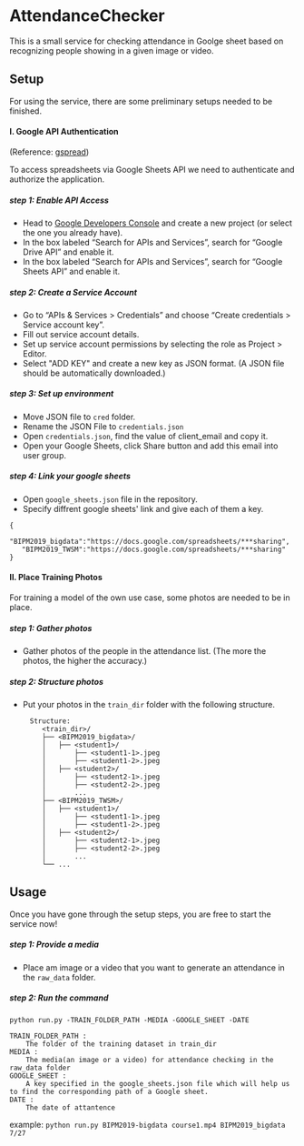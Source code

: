 # AttendanceChecker

This is a small service for checking attendance in Goolge sheet based on recognizing people showing in a given image or video.

## Setup

For using the service, there are some preliminary setups needed to be finished.

#### I. Google API Authentication
(Reference: [gspread](https://gspread.readthedocs.io/en/latest/oauth2.html))

To access spreadsheets via Google Sheets API we need to authenticate and authorize the application.

##### step 1: Enable API Access
* Head to [Google Developers Console](https://console.developers.google.com/project) and create a new project (or select the one you already have).
* In the box labeled “Search for APIs and Services”, search for “Google Drive API” and enable it.
* In the box labeled “Search for APIs and Services”, search for “Google Sheets API” and enable it.

##### step 2: Create a Service Account
* Go to “APIs & Services > Credentials” and choose “Create credentials > Service account key”.
* Fill out service account details.
* Set up service account permissions by selecting the role as Project > Editor.
* Select "ADD KEY" and create a new key as JSON format. (A JSON file should be automatically downloaded.)

##### step 3: Set up environment
* Move JSON file to ```cred``` folder.
* Rename the JSON File to ```credentials.json```
* Open ```credentials.json```, find the value of client_email and copy it.
* Open your Google Sheets, click Share button and add this email into user group.

##### step 4: Link your google sheets
* Open ```google_sheets.json``` file in the repository.
* Specify diffrent google sheets' link and give each of them a key.
```
{
   "BIPM2019_bigdata":"https://docs.google.com/spreadsheets/***sharing",
   "BIPM2019_TWSM":"https://docs.google.com/spreadsheets/***sharing"
}
```

#### II. Place Training Photos

For training a model of the own use case, some photos are needed to be in place.

##### step 1: Gather photos
* Gather photos of the people in the attendance list. (The more the photos, the higher the accuracy.)
##### step 2: Structure photos
* Put your photos in the ```train_dir``` folder with the following structure.
```
     Structure:
        <train_dir>/
        ├── <BIPM2019_bigdata>/
        │   ├── <student1>/
        │       ├── <student1-1>.jpeg
        │       ├── <student1-2>.jpeg
        │   ├── <student2>/
        │       ├── <student2-1>.jpeg
        │       ├── <student2-2>.jpeg
        │       ...
        ├── <BIPM2019_TWSM>/
        │   ├── <student1>/
        │       ├── <student1-1>.jpeg
        │       ├── <student1-2>.jpeg
        │   ├── <student2>/
        │       ├── <student2-1>.jpeg
        │       ├── <student2-2>.jpeg
        │       ...
        └── ...
```

## Usage

Once you have gone through the setup steps, you are free to start the service now!

##### step 1: Provide a media
* Place am image or a video that you want to generate an attendance in the ```raw_data``` folder.

##### step 2: Run the command
```python run.py -TRAIN_FOLDER_PATH -MEDIA -GOOGLE_SHEET -DATE```
```
TRAIN_FOLDER_PATH :
    The folder of the training dataset in train_dir
MEDIA :
    The media(an image or a video) for attendance checking in the raw_data folder
GOOGLE_SHEET :
    A key specified in the google_sheets.json file which will help us to find the corresponding path of a Google sheet.
DATE :
    The date of attantence
```
example:
```python run.py BIPM2019-bigdata course1.mp4 BIPM2019_bigdata 7/27```
